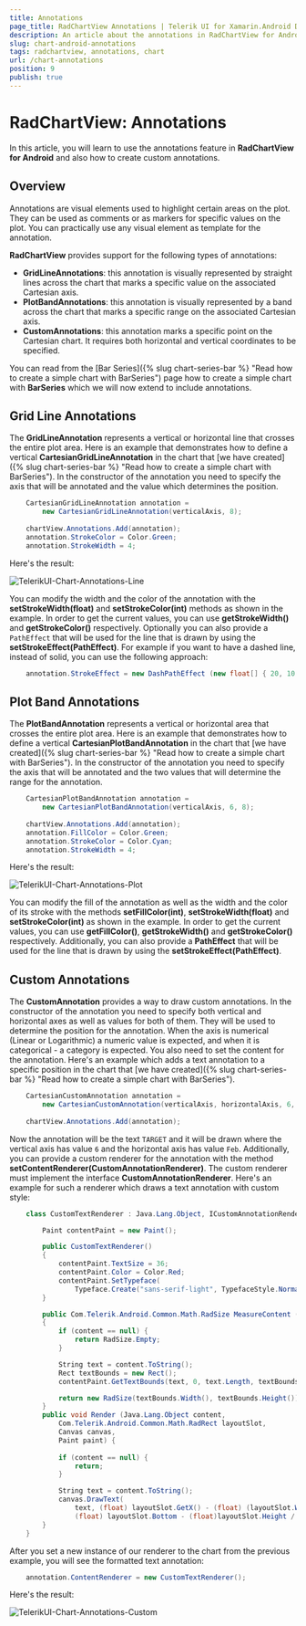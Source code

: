 ```yaml
---
title: Annotations
page_title: RadChartView Annotations | Telerik UI for Xamarin.Android Documentation
description: An article about the annotations in RadChartView for Android. This article explains how to use the annotations feature in RadChartView and how to create custom annotations.
slug: chart-android-annotations
tags: radchartview, annotations, chart
url: /chart-annotations
position: 9
publish: true
---
```


# RadChartView: Annotations

In this article, you will learn to use the annotations feature in **RadChartView for Android** and also how to create custom annotations.

## Overview

Annotations are visual elements used to highlight certain areas on the plot. They can be used as comments or as markers for specific values on the plot. You can practically use any visual element as template for the annotation.

**RadChartView** provides support for the following types of annotations:

* **GridLineAnnotations**: this annotation is visually represented by straight lines across the chart that marks a specific value on the associated Cartesian axis.
* **PlotBandAnnotations**: this annotation is visually represented by a band across the chart that marks a specific range on the associated Cartesian axis.
* **CustomAnnotations**: this annotation marks a specific point on the Cartesian chart. It requires both horizontal and vertical coordinates to be specified.

You can read from the [Bar Series]({% slug chart-series-bar %} "Read how to create a simple chart with BarSeries") page how to create a simple chart with **BarSeries** which we will now extend to include annotations.

## Grid Line Annotations

The **GridLineAnnotation** represents a vertical or horizontal line that crosses the entire plot area. Here is an example that demonstrates how to define a vertical **CartesianGridLineAnnotation** in the chart that [we have created]({% slug chart-series-bar %} "Read how to create a simple chart with BarSeries"). In the constructor of the annotation you need to specify the axis that will be annotated and the value which determines the position.


```C#
	CartesianGridLineAnnotation annotation = 
		new CartesianGridLineAnnotation(verticalAxis, 8);
		
	chartView.Annotations.Add(annotation);
	annotation.StrokeColor = Color.Green;
	annotation.StrokeWidth = 4;
```

Here's the result:

![TelerikUI-Chart-Annotations-Line](images/chart-annotations-1.png "Demo of Cartesian chart with BarSeries with line annotations.")

You can modify the width and the color of the annotation with the **setStrokeWidth(float)** and **setStrokeColor(int)** methods as shown in the example. In order to get the current values, you can use **getStrokeWidth()** and **getStrokeColor()** respectively. Optionally you can also provide a `PathEffect` that will be used for the line that is drawn by using the **setStrokeEffect(PathEffect)**. For example if you want to have a dashed line, instead of solid, you can use the following approach:


```C#
	annotation.StrokeEffect = new DashPathEffect (new float[] { 20, 10 }, 0);
```

## Plot Band Annotations

The **PlotBandAnnotation** represents a vertical or horizontal area that crosses the entire plot area. Here is an example that demonstrates how to define a vertical **CartesianPlotBandAnnotation** in the chart that [we have created]({% slug chart-series-bar %} "Read how to create a simple chart with BarSeries"). In the constructor of the annotation you need to specify the axis that will be annotated and the two values that will determine the range for the annotation.


```C#
	CartesianPlotBandAnnotation annotation = 
		new CartesianPlotBandAnnotation(verticalAxis, 6, 8);
		
	chartView.Annotations.Add(annotation);
	annotation.FillColor = Color.Green;
	annotation.StrokeColor = Color.Cyan;
	annotation.StrokeWidth = 4;
```

Here's the result:

![TelerikUI-Chart-Annotations-Plot](images/chart-annotations-2.png "Demo of Cartesian chart with BarSeries with plot band annotations.")

You can modify the fill of the annotation as well as the width and the color of its stroke with the methods **setFillColor(int)**, **setStrokeWidth(float)** and **setStrokeColor(int)** as shown in the example. In order to get the current values, you can use **getFillColor()**, **getStrokeWidth()** and **getStrokeColor()** respectively. Additionally, you can also provide a **PathEffect** that will be used for the line that is drawn by using the **setStrokeEffect(PathEffect)**.

## Custom Annotations

The **CustomAnnotation** provides a way to draw custom annotations. In the constructor of the annotation you need to specify both vertical and horizontal axes as well as values for both of them. They will be used to determine the position for the annotation. When the axis is numerical (Linear or Logarithmic) a numeric value is expected, and when it is categorical - a category is expected. You also need to set the content for the annotation. Here's an example which adds a text annotation to a specific position in the chart that [we have created]({% slug chart-series-bar %} "Read how to create a simple chart with BarSeries").


```C#
	CartesianCustomAnnotation annotation = 
		new CartesianCustomAnnotation(verticalAxis, horizontalAxis, 6, "Feb", "TARGET");
		
	chartView.Annotations.Add(annotation);
```

Now the annotation will be the text `TARGET` and it will be drawn where the vertical axis has value `6` and the horizontal axis has value `Feb`. Additionally, you can provide a custom renderer for the annotation with the method **setContentRenderer(CustomAnnotationRenderer)**. The custom renderer must implement the interface **CustomAnnotationRenderer**. Here's an example for such a renderer which draws a text annotation with custom style:


```C#
	class CustomTextRenderer : Java.Lang.Object, ICustomAnnotationRenderer {

		Paint contentPaint = new Paint();

		public CustomTextRenderer()
		{
			contentPaint.TextSize = 36;
			contentPaint.Color = Color.Red;
			contentPaint.SetTypeface(
				Typeface.Create("sans-serif-light", TypefaceStyle.Normal));
		}

		public Com.Telerik.Android.Common.Math.RadSize MeasureContent (Java.Lang.Object content)
		{
			if (content == null) {
				return RadSize.Empty;
			}

			String text = content.ToString();
			Rect textBounds = new Rect();
			contentPaint.GetTextBounds(text, 0, text.Length, textBounds);

			return new RadSize(textBounds.Width(), textBounds.Height());
		}
		public void Render (Java.Lang.Object content, 
			Com.Telerik.Android.Common.Math.RadRect layoutSlot, 
			Canvas canvas, 
			Paint paint) {
			
			if (content == null) {
				return;
			}

			String text = content.ToString();
			canvas.DrawText(
				text, (float) layoutSlot.GetX() - (float) (layoutSlot.Width / 2.0),
				(float) layoutSlot.Bottom - (float)layoutSlot.Height / 2, contentPaint);
		}
	}
```

After you set a new instance of our renderer to the chart from the previous example, you will see the formatted text annotation:


```C#
	annotation.ContentRenderer = new CustomTextRenderer();
```

Here's the result:

![TelerikUI-Chart-Annotations-Custom](images/chart-annotations-3.png "Demo of Cartesian chart with BarSeries with custom annotations.")
